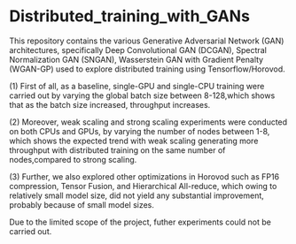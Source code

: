 # Distributed_training_with_GANs
This repository contains the various Generative Adversarial Network (GAN) architectures, specifically Deep Convolutional GAN (DCGAN), Spectral Normalization GAN (SNGAN), Wasserstein GAN with Gradient Penalty (WGAN-GP) used to explore distributed training using Tensorflow/Horovod.

(1) First of all, as a baseline, single-GPU and single-CPU training were carried out by varying the global batch size between 8-128,which shows that as the batch size increased, throughput increases. 

(2) Moreover, weak scaling and strong scaling experiments were conducted on both CPUs and GPUs, by varying the number of nodes between 1-8, which shows the expected trend with weak scaling generating more throughput with distributed training on the same number of nodes,compared to strong scaling.

(3) Further, we also explored other optimizations in Horovod such as FP16 compression, Tensor Fusion, and Hierarchical All-reduce, which owing to relatively small model size, did not yield any substantial improvement, probably because of small model sizes.

Due to the limited scope of the project, futher experiments could not be carried out.
